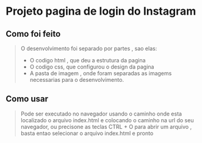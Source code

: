 # Projeto pagina de login do Instagram

## Como foi feito

> O desenvolvimento foi separado por partes , sao elas:
>
> - O codigo html , que deu a estrutura da pagina 
> - O codigo css, que configurou o design da pagina 
> - A pasta de imagem , onde foram separadas as imagems necessarias para o desenvolvimento.

## Como usar 

> Pode ser executado no navegador usando o caminho onde esta localizado o arquivo index.html e colocando o caminho na url do seu navegador, ou precisone as teclas CTRL + O para abrir um arquivo , basta entao selecionar o arquivo index.html e pronto